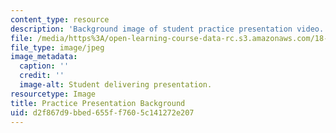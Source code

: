 ```yaml
---
content_type: resource
description: 'Background image of student practice presentation video. '
file: /media/https%3A/open-learning-course-data-rc.s3.amazonaws.com/18-821-project-laboratory-in-mathematics-spring-2013/d2f867d9bbed655ff7605c141272e207_MIT18_821S13_prac_pres_bg.jpg
file_type: image/jpeg
image_metadata:
  caption: ''
  credit: ''
  image-alt: Student delivering presentation.
resourcetype: Image
title: Practice Presentation Background
uid: d2f867d9-bbed-655f-f760-5c141272e207
---
```

